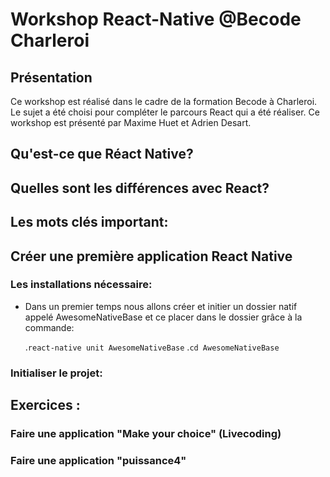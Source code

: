 # Workshop React-Native @Becode Charleroi

## Présentation

Ce workshop est réalisé dans le cadre de la formation Becode à Charleroi. Le sujet a été choisi pour compléter le parcours React qui a été réaliser. Ce workshop est présenté par Maxime Huet et Adrien Desart. 

## Qu'est-ce que Réact Native?


## Quelles sont les différences avec React? 


## Les mots clés important:


## Créer une première application React Native
### Les installations nécessaire:

- Dans un premier temps nous allons créer et initier un dossier natif appelé AwesomeNativeBase et ce placer dans le dossier grâce à la commande: 

	.```react-native unit AwesomeNativeBase```
	.```cd AwesomeNativeBase```



### Initialiser le projet:



## Exercices :
### Faire une application "Make your choice" (Livecoding)
### Faire une application "puissance4"